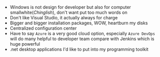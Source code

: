 - Windows is not design for developer but also for computer smallwhite(*Chinglish*), don't want put too much words on
- Don't like Visual Studio, it actually always for charge
- Bigger and bigger installation packages, WOW, heartburn my disks
- Centralized configuration center
- Have to say `Azure` is a very good cloud option, especially `Azure DevOps` will do many helpful to developer team compare with Jenkins which is huge powerful
- .net desktop applications I'd like to put into my programming toolkit